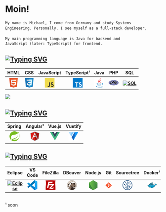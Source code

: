# Moin!

```txt
My name is Michael, I come from Germany and study Systems
Engineering. Personally, I see myself as a full-stack developer.

My main programming language is Java for backend and
JavaScript (later: TypeScript) for frontend.
```

[![Typing SVG](https://readme-typing-svg.herokuapp.com?font=Fira+Code&duration=10000&pause=5000&color=F7F7F7&vCenter=true&width=435&height=30&lines=Languages)](https://git.io/typing-svg)
---
<table>
  <tr>
    <th>
      HTML
    </th>
    <th>
      CSS
    </th>
    <th>
      JavaScript
    </th>
    <th>
      TypeScript¹
    </th>
    <th>
      Java
    </th>
    <th>
      PHP
    </th>
    <th>
      SQL
    </th>
  </tr>
  <tr>
    <th>
      <a href="#">
        <img src="https://github.com/devicons/devicon/blob/master/icons/html5/html5-original.svg" width="32" alt="HTML5" />
      </a>
    </th>
    <th>
      <a href="#">
        <img src="https://github.com/devicons/devicon/blob/master/icons/css3/css3-original.svg" width="32" alt="CSS3" />
      </a>
    </th>
    <th>
      <a href="#">
        <img src="https://github.com/devicons/devicon/blob/master/icons/javascript/javascript-original.svg" width="32" alt="JavaScript" />
      </a>
    </th>
    <th>
      <a href="#">
        <img src="https://github.com/devicons/devicon/blob/master/icons/typescript/typescript-original.svg" width="32" alt="TypeScript" />
      </a>
    </th>
    <th>
      <a href="#">
        <img src="https://github.com/devicons/devicon/blob/master/icons/java/java-original.svg" width="32" alt="Java" />
      </a>
    </th>
    <th>
      <a href="#">
        <img src="https://github.com/devicons/devicon/blob/master/icons/php/php-original.svg" width="32" alt="PHP" />
      </a>
    </th>
    <th>
      <a href="#">
        <img src="https://www.svgrepo.com/show/341068/sql.svg" width="32" alt="SQL" />
      </a>
    </th>
  </tr>
</table>

<img src="https://github-readme-stats.vercel.app/api/top-langs/?username=mickeida&layout=compact&theme=github_dark"/>

[![Typing SVG](https://readme-typing-svg.herokuapp.com?font=Fira+Code&duration=10000&pause=5000&color=F7F7F7&vCenter=true&width=435&height=30&lines=Frameworks)](https://git.io/typing-svg)
---
<table>
  <tr>
    <th>
      Spring
    </th>
    <th>
      Angular¹
    </th>
    <th>
      Vue.js
    </th>
    <th>
      Vuetify
    </th>
  </tr>
  <tr>
    <th>
      <a href="https://spring.io/">
        <img src="https://github.com/devicons/devicon/blob/master/icons/spring/spring-original.svg" width="32" alt="Spring" />
      </a>
    </th>
    <th>
      <a href="https://angular.io/">
        <img src="https://github.com/devicons/devicon/blob/master/icons/angularjs/angularjs-original.svg" width="32" alt="Angular" />
      </a>
    </th>
    <th>
      <a href="https://vuejs.org/">
        <img src="https://github.com/devicons/devicon/blob/master/icons/vuejs/vuejs-original.svg" width="32" alt="Vue.js" />
      </a>
    </th>
    <th>
      <a href="https://vuetifyjs.com/">
        <img src="https://github.com/devicons/devicon/blob/master/icons/vuetify/vuetify-original.svg" width="32" alt="Vuetify" />
      </a>
    </th>
  </tr>
 </table>

[![Typing SVG](https://readme-typing-svg.herokuapp.com?font=Fira+Code&duration=10000&pause=5000&color=F7F7F7&vCenter=true&width=435&height=30&lines=Tools)](https://git.io/typing-svg)
---
<table>
  <tr>
    <th>
      Eclipse
    </th>
    <th>
      VS Code
    </th>
    <th>
      FileZilla
    </th>
    <th>
      DBeaver
    </th>
    <th>
      Node.js
    </th>
    <th>
      Git
    </th>
    <th>
      Sourcetree
    </th>
    <th>
      Docker¹
    </th>
  </tr>
  <tr>
    <th>
      <a href="https://www.eclipse.org/">
        <img src="https://www.svgrepo.com/show/353685/eclipse-icon.svg" width="32" alt="Eclipse" />
      </a>
    </th>
    <th>
      <a href="https://code.visualstudio.com/">
        <img src="https://github.com/devicons/devicon/blob/master/icons/vscode/vscode-original.svg" width="32" alt="VS Code" />
      </a>
    </th>
    <th>
      <a href="https://filezilla-project.org/">
        <img src="https://github.com/devicons/devicon/blob/master/icons/filezilla/filezilla-plain.svg" width="32" alt="FileZilla" />
      </a>
    </th>
    <th>
      <a href="https://dbeaver.io/">
        <img src="https://github.com/devicons/devicon/blob/master/icons/dbeaver/dbeaver-original.svg" width="32" alt="DBeaver" />
      </a>
    </th>
    <th>
      <a href="https:/nodejs.org/">
        <img src="https://github.com/devicons/devicon/blob/master/icons/nodejs/nodejs-original.svg" width="32" alt="Node.js" />
      </a>
    </th>
    <th>
      <a href="https://git-scm.com/">
        <img src="https://github.com/devicons/devicon/blob/master/icons/git/git-original.svg" width="32" alt="Git" />
      </a>
    </th>
    <th>
      <a href="https://www.sourcetreeapp.com/">
        <img src="https://github.com/devicons/devicon/blob/master/icons/sourcetree/sourcetree-original.svg" width="32" alt="Sourcetree" />
      </a>
    </th>
    <th>
      <a href="https://www.docker.com/">
        <img src="https://github.com/devicons/devicon/blob/master/icons/docker/docker-original.svg" width="32" alt="Docker" />
      </a>
    </th>
  </tr>
 </table>
<br/>
¹ soon
